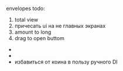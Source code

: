 envelopes todo:

1. total view
2. причесать ui на не главных экранах
2. amount to long
3. drag to open buttom
* 
* 
* избавиться от коина в пользу ручного DI
